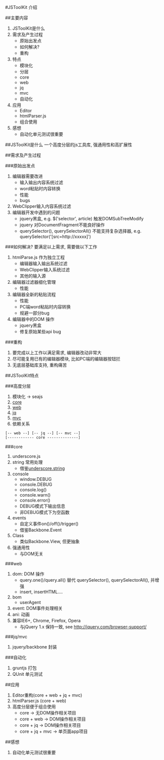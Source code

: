 #JSToolKit 介绍


##主要内容
1. JSToolKit是什么
1. 需求及产生过程
    * 原始出发点
    * 如何解决?
    * 重构
1. 特点
    * 模块化
    * 分层
    * core
    * web
    * jq
    * mvc
    * 自动化
1. 应用
    * Editor
    * htmlParser.js
    * 组合使用
1. 感想
    * 自动化单元测试很重要

##JSToolKit是什么
一个高度分层的js工具库, 强通用性和高扩展性

##需求及产生过程

###原始出发点
1. 编辑器需要改进
    * 输入输出内容系统过滤
    * word粘贴时内容转换
    * 性能
    * bugs
1. WebClipper输入内容系统过滤
1. 编辑器开发中遇到的问题
    * jquery黑盒, e.g. $('selector', article) 触发DOMSubTreeModify
    * jquery 对DocumentFragment不能良好操作
    * querySelector(), querySelectorAll() 不能支持复杂选择器, e.g. querySelector('[src=http://xxxxx]')

###如何解决?
要满足以上需求, 需要做以下工作
1. htmlParse.js 作为独立工程
    * 编辑器输入输出系统过滤
    * WebClipper输入系统过滤
    * 其他的输入源
1. 编辑器过滤器细化管理
    * 性能
1. 编辑器全新的粘贴流程
    * 性能
    * PC端word粘贴时内容转换
    * 规避一部分bug
1. 编辑器中的DOM 操作
    * jquery黑盒
    * 修复原始某些api bug

###重构
1. 要完成以上工作以满足需求, 编辑器改动非常大
1. 尽可能复用已有的编辑器模块, 比如PC端的编辑器按钮拦
1. 无底层基础库支持, 重构痛苦

##JSToolKit特点

###高度分层
1. 模块化 -> seajs
1. [core](https://dev.corp.youdao.com/svn/outfox/products/YNote/JSToolKit/JSToolKit-core)
1. [web](https://dev.corp.youdao.com/svn/outfox/products/YNote/JSToolKit/JSToolKit-web)
1. [jq](https://dev.corp.youdao.com/svn/outfox/products/YNote/JSToolKit/JSToolKit-jq)
1. [mvc](https://dev.corp.youdao.com/svn/outfox/products/YNote/JSToolKit/JSToolKit-mvc)
1. 依赖关系
```
[-- web --] [-- jq --] [-- mvc --]
[------------ core --------------]
```

###core
1. underscore.js
1. string 常用处理
    * 借鉴[underscore.string](http://epeli.github.io/underscore.string/)
1. console
    * window.DEBUG
    * console.DEBUG
    * console.log()
    * console.warn()
    * console.error()
    * DEBUG模式下输出信息
    * 非DEBUG模式下为空函数
1. events
    * 自定义事件on()/off()/trigger()
    * 借鉴Backbone.Event
1. Class
    * 类似Backbone.View, 但更抽象
1. 强通用性
    * 与DOM无关

###web
1. dom: DOM 操作
    * query.one()/query.all() 替代 querySelector(), querySelectorAll(), 并增强
    * insert, insertHTML....
1. bom
    * userAgent
1. event: DOM事件处理相关
1. ani: 动画
1. 兼容IE6+, Chrome, Firefox, Opera
    * 与jQuery 1.x 保持一致, see http://jquery.com/browser-support/

###jq/mvc
1. jquery/backbone 封装

###自动化
1. gruntjs 打包
1. QUnit 单元测试

##应用
1. Editor重构(core + web + jq + mvc)
1. htmlParser.js (core + web)
1. 高度分层便于组合使用
    * core ->  无DOM操作相关项目
    * core + web -> DOM操作相关项目
    * core + jq -> DOM操作相关项目
    * core + jq + mvc -> 单页面app项目

##感想
1. 自动化单元测试很重要











